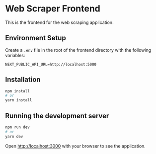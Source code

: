 # Web Scraper Frontend

This is the frontend for the web scraping application.

## Environment Setup

Create a `.env` file in the root of the frontend directory with the following variables:

```
NEXT_PUBLIC_API_URL=http://localhost:5000
```

## Installation

```bash
npm install
# or
yarn install
```

## Running the development server

```bash
npm run dev
# or
yarn dev
```

Open [http://localhost:3000](http://localhost:3000) with your browser to see the application. 